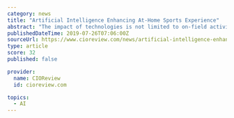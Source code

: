```yaml
---
category: news
title: "Artificial Intelligence Enhancing At-Home Sports Experience"
abstract: "The impact of technologies is not limited to on-field activities; instead, they are also enhancing viewer experiences. FREMONT, CA: Technologies in sports are increasingly transforming decision-making and on-field practices. However, the effects of ..."
publishedDateTime: 2019-07-26T07:06:00Z
sourceUrl: https://www.cioreview.com/news/artificial-intelligence-enhancing-athome-sports-experience-nid-30031-cid-107.html
type: article
score: 32
published: false

provider:
  name: CIOReview
  id: cioreview.com

topics:
  - AI
---
```

